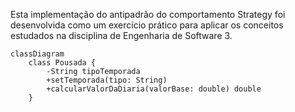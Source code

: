 Esta implementação do antipadrão do comportamento Strategy foi desenvolvida como um exercício prático para aplicar os conceitos estudados na disciplina de Engenharia de Software 3.


    classDiagram
        class Pousada {
            -String tipoTemporada
            +setTemporada(tipo: String)
            +calcularValorDaDiaria(valorBase: double) double
        }
